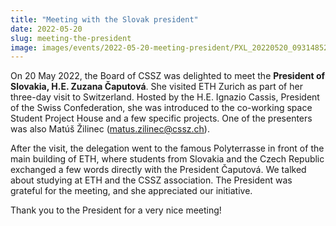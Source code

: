 ```yaml
---
title: "Meeting with the Slovak president"
date: 2022-05-20
slug: meeting-the-president
image: images/events/2022-05-20-meeting-president/PXL_20220520_093148528.MP_2.jpg
---
```


On 20 May 2022, the Board of CSSZ was delighted to meet the **President of Slovakia, H.E. Zuzana Čaputová**.
She visited ETH Zurich as part of her three-day visit to Switzerland.
Hosted by the H.E. Ignazio Cassis, President of the Swiss Confederation, she was introduced to the co-working space Student Project House and a few specific projects. One of the presenters was also Matúš Žilinec (matus.zilinec@cssz.ch).

After the visit, the delegation went to the famous Polyterrasse in front of the main building of ETH, where students from Slovakia and the Czech Republic exchanged a few words directly with the President Čaputová. We talked about studying at ETH and the CSSZ association. The President was grateful for the meeting, and she appreciated our initiative.

Thank you to the President for a very nice meeting!
